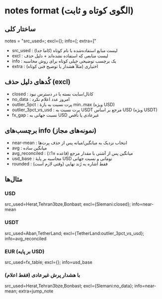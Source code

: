# notes format (الگوی کوتاه و ثابت)

## ساختار کلی
notes = "src_used=<LIST>; excl={<MAP>}; info=<TAG>[; extra=<FREE>]"

- src_used : لیست منابع استفاده‌شده با نام کوتاه (کاما جدا)
- excl     : لیست منابعی که استفاده نشده‌اند + دلیل حذف
- info     : یک برچسب توضیحی خیلی کوتاه برای روش محاسبه
- extra    : اختیاری (مثلاً هشدار یا توضیح فنی کوتاه)

## کُدهای دلیل حذف (excl)
- closed                : کانال/سایت بسته یا در دسترس نبود
- no_data               : امروز عدد اعلام نکرد
- outlier_5pct          : پرت نسبت به بازهٔ min..max (ویژه USD)
- outlier_3pct_vs_usd   : پرت نسبت به USDT مرجع بر اساس USD (ویژه USDT)
- fx_gap                : نسبت جهانی به USD غیرعادی یا ناقص

## برچسب‌های info (نمونه‌های مجاز)
- near-mean       : انتخاب نزدیک به میانگین/میانه پس از حذف پرت‌ها
- avg             : میانگین ساده
- avg_reconciled  : میانگین پس از آشتی با مقدار مرجع (قاعده ±1٪)
- usd_base        : محاسبه بر پایهٔ USD تومانی و نسبت جهانی
- rounded         : فقط اشاره به رُند نهایی (وقتی لازم است)

## مثال‌ها

### USD
src_used=Herat,Tehran3bze,Bonbast; excl={Slemani:closed}; info=near-mean

### USDT
src_used=Aban,TetherLand; excl={TetherLand:outlier_3pct_vs_usd}; info=avg_reconciled

### EUR (بر پایه USD)
src_used=fx_table; excl={}; info=usd_base

### با هشدار پرش غیرعادی (فقط اعلام)
src_used=Herat,Tehran3bze,Bonbast; excl={Slemani:no_data}; info=near-mean; extra=jump_note
